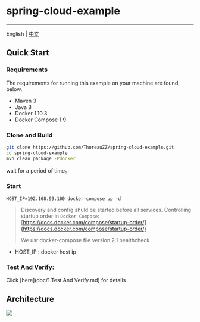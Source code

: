 # spring-cloud-example
---
English | [中文](doc/README-CN.md)
## Quick Start
### Requirements
The requirements for running this example on your machine are found below.
* Maven 3
* Java 8
* Docker 1.10.3
* Docker Compose 1.9

### Clone and Build

```bash
git clone https://github.com/ThoreauZZ/spring-cloud-example.git
cd spring-cloud-example
mvn clean package -Pdocker
```
wait for a period of time。


### Start 
```
HOST_IP=192.168.99.100 docker-compose up -d
```
> Discovery and config shuld be started before all services.
>   Controlling startup order in `Docker Compose`:[https://docs.docker.com/compose/startup-order/](https://docs.docker.com/compose/startup-order/)
> 
> We usr docker-compose file version 2.1 healthcheck

* HOST_IP : docker host ip 


### Test And Verify:
 
 Click [here](doc/1.Test And Verify.md) for details


## Architecture
![](doc/images/MicroService.png)

